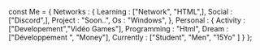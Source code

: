 const Me = {
  Networks : {
    Learning : ["Network", "HTML",],
    Social : ["Discord",],
    Project : "Soon..",
    Os : "Windows",
  },
  Personal : {
    Activity : ["Developement","Vidéo Games"],
    Programming : "Html",
    Dream : ["Développement ", "Money"],
    Currently : ["Student", "Men", "15Yo" ]
  }
};
